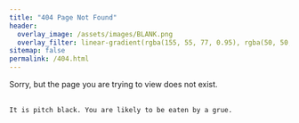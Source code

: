 ```yaml
---
title: "404 Page Not Found"
header:
  overlay_image: /assets/images/BLANK.png
  overlay_filter: linear-gradient(rgba(155, 55, 77, 0.95), rgba(50, 50, 105, 0.95))
sitemap: false
permalink: /404.html
---
```


Sorry, but the page you are trying to view does not exist.
<br/><br/>
```
It is pitch black. You are likely to be eaten by a grue.
```


